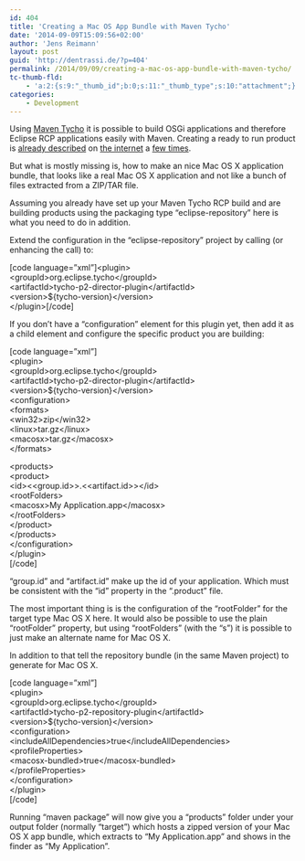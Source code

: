 ```yaml
---
id: 404
title: 'Creating a Mac OS App Bundle with Maven Tycho'
date: '2014-09-09T15:09:56+02:00'
author: 'Jens Reimann'
layout: post
guid: 'http://dentrassi.de/?p=404'
permalink: /2014/09/09/creating-a-mac-os-app-bundle-with-maven-tycho/
tc-thumb-fld:
    - 'a:2:{s:9:"_thumb_id";b:0;s:11:"_thumb_type";s:10:"attachment";}'
categories:
    - Development
---
```


Using [Maven Tycho](http://www.google.com/url?sa=t&rct=j&q=&esrc=s&source=web&cd=1&cad=rja&uact=8&ved=0CB8QFjAA&url=http%3A%2F%2Fwww.eclipse.org%2Ftycho%2F&ei=4fgOVP23PObXyQPSr4DoDw&usg=AFQjCNGx8I2dPaFgwDailli6vmc1ufJFsg&sig2=s1I6dsQrtlAQ-2RbTq7yag&bvm=bv.74649129,d.bGQ "Maven Tycho") it is possible to build OSGi applications and therefore Eclipse RCP applications easily with Maven. Creating a ready to run product is [already described](http://git.eclipse.org/c/tycho/org.eclipse.tycho-demo.git/tree/) on [the internet](http://www.vogella.com/tutorials/EclipseTycho/article.html) a [few times](http://codeandme.blogspot.de/2012/12/tycho-build-1-building-plug-ins.html).

But what is mostly missing is, how to make an nice Mac OS X application bundle, that looks like a real Mac OS X application and not like a bunch of files extracted from a ZIP/TAR file.

Assuming you already have set up your Maven Tycho RCP build and are building products using the packaging type “eclipse-repository” here is what you need to do in addition.

Extend the configuration in the “eclipse-repository” project by calling (or enhancing the call) to:

\[code language=”xml”\]&lt;plugin&gt;  
 &lt;groupId&gt;org.eclipse.tycho&lt;/groupId&gt;  
 &lt;artifactId&gt;tycho-p2-director-plugin&lt;/artifactId&gt;  
 &lt;version&gt;${tycho-version}&lt;/version&gt;  
&lt;/plugin&gt;\[/code\]

If you don’t have a “configuration” element for this plugin yet, then add it as a child element and configure the specific product you are building:

\[code language=”xml”\]  
&lt;plugin&gt;  
 &lt;groupId&gt;org.eclipse.tycho&lt;/groupId&gt;  
 &lt;artifactId&gt;tycho-p2-director-plugin&lt;/artifactId&gt;  
 &lt;version&gt;${tycho-version}&lt;/version&gt;  
 &lt;configuration&gt;  
 &lt;formats&gt;  
 &lt;win32&gt;zip&lt;/win32&gt;  
 &lt;linux&gt;tar.gz&lt;/linux&gt;  
 &lt;macosx&gt;tar.gz&lt;/macosx&gt;  
 &lt;/formats&gt;

 &lt;products&gt;  
 &lt;product&gt;  
 &lt;id&gt;&lt;&lt;group.id&gt;&gt;.&lt;&lt;artifact.id&gt;&gt;&lt;/id&gt;  
 &lt;rootFolders&gt;  
 &lt;macosx&gt;My Application.app&lt;/macosx&gt;  
 &lt;/rootFolders&gt;  
 &lt;/product&gt;  
 &lt;/products&gt;  
 &lt;/configuration&gt;  
&lt;/plugin&gt;  
\[/code\]

“group.id” and “artifact.id” make up the id of your application. Which must be consistent with the “id” property in the “.product” file.

The most important thing is is the configuration of the “rootFolder” for the target type Mac OS X here. It would also be possible to use the plain “rootFolder” property, but using “rootFolders” (with the “s”) it is possible to just make an alternate name for Mac OS X.

In addition to that tell the repository bundle (in the same Maven project) to generate for Mac OS X.

\[code language=”xml”\]  
&lt;plugin&gt;  
 &lt;groupId&gt;org.eclipse.tycho&lt;/groupId&gt;  
 &lt;artifactId&gt;tycho-p2-repository-plugin&lt;/artifactId&gt;  
 &lt;version&gt;${tycho-version}&lt;/version&gt;  
 &lt;configuration&gt;  
 &lt;includeAllDependencies&gt;true&lt;/includeAllDependencies&gt;  
 &lt;profileProperties&gt;  
 &lt;macosx-bundled&gt;true&lt;/macosx-bundled&gt;  
 &lt;/profileProperties&gt;  
 &lt;/configuration&gt;  
&lt;/plugin&gt;  
\[/code\]

Running “maven package” will now give you a “products” folder under your output folder (normally “target”) which hosts a zipped version of your Mac OS X app bundle, which extracts to “My Application.app” and shows in the finder as “My Application”.